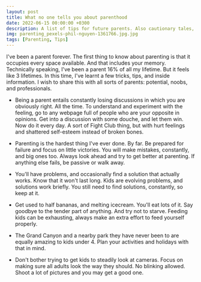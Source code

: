 ```yaml
---
layout: post
title: What no one tells you about parenthood
date: 2022-06-15 00:00:00 +0300
description: A list of tips for future parents. Also cautionary tales, and realistic views of parenthood.
img: parenting_pexels-phil-nguyen-1361766.jpg.jpg 
tags: [Parenting, Tips]
---
```


I've been a parent forever. The first thing to know about parenting is that it occupies every space available. And that includes your memory. Technically speaking, I've been a parent 16% of all my lifetime. But it feels like 3 lifetimes. In this time, I've learnt a few tricks, tips, and inside information. I wish to share this with all sorts of parents: potential, noobs, and professionals.

* Being a parent entails constantly losing discussions in which you are obviously right. All the time. To understand and experiment with the feeling, go to any webpage full of people who are your opposite in opinions. Get into a discussion with some douche, and let them win. Now do it every day. A sort of Fight Club thing, but with hurt feelings and shattered self-esteem instead of broken bones.

* Parenting is the hardest thing I've ever done. By far. Be prepared for failure and focus on little victories. You will make mistakes, constantly, and big ones too. Always look ahead and try to get better at parenting. If anything else fails, be passive or walk away.

* You'll have problems, and occasionally find a solution that actually works. Know that it won't last long. Kids are evolving problems, and solutions work briefly. You still need to find solutions, constantly, so keep at it.

* Get used to half bananas, and melting icecream. You'll eat lots of it. Say goodbye to the tender part of anything. And try not to starve. Feeding kids can be exhausting, always make an extra effort to feed yourself properly.

* The Grand Canyon and a nearby park they have never been to are equally amazing to kids under 4. Plan your activities and holidays with that in mind.

* Don't bother trying to get kids to steadily look at cameras. Focus on making sure all adults look the way they should. No blinking allowed. Shoot a lot of pictures and you may get a good one.

